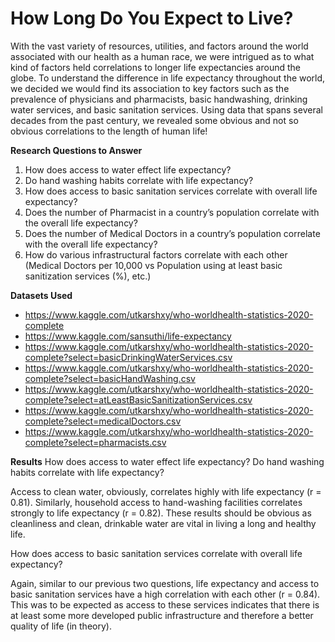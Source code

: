 # How Long Do You Expect to Live?

With the vast variety of resources, utilities, and factors around the world associated with our health as a human race, we were intrigued as to what kind of factors held correlations to longer life expectancies around the globe.
To understand the difference in life expectancy throughout the world, we decided we would find its association to key factors such as the prevalence of physicians and pharmacists, basic handwashing, drinking water services, and basic sanitation services. Using data that spans several decades from the past century, we revealed some obvious and not so obvious correlations to the length of human life!

**Research Questions to Answer**
1. How does access to water effect life expectancy?
2. Do hand washing habits correlate with life expectancy?
3. How does access to basic sanitation services correlate with overall life expectancy?
4. Does the number of Pharmacist in a country’s population correlate with the overall life expectancy?
5. Does the number of Medical Doctors in a country’s population correlate with the overall life expectancy?
6. How do various infrastructural factors correlate with each other  (Medical Doctors per 10,000 vs Population using at least basic sanitization services (%),  etc.)

**Datasets Used**
- https://www.kaggle.com/utkarshxy/who-worldhealth-statistics-2020-complete
- https://www.kaggle.com/sansuthi/life-expectancy
- https://www.kaggle.com/utkarshxy/who-worldhealth-statistics-2020-complete?select=basicDrinkingWaterServices.csv
- https://www.kaggle.com/utkarshxy/who-worldhealth-statistics-2020-complete?select=basicHandWashing.csv
- https://www.kaggle.com/utkarshxy/who-worldhealth-statistics-2020-complete?select=atLeastBasicSanitizationServices.csv
- https://www.kaggle.com/utkarshxy/who-worldhealth-statistics-2020-complete?select=medicalDoctors.csv
- https://www.kaggle.com/utkarshxy/who-worldhealth-statistics-2020-complete?select=pharmacists.csv

**Results**
How does access to water effect life expectancy? Do hand washing habits correlate with life expectancy?

Access to clean water, obviously, correlates highly with life expectancy (r = 0.81). Similarly, household access to hand-washing facilities correlates strongly to life expectancy (r = 0.82). These results should be obvious as cleanliness and clean, drinkable water are vital in living a long and healthy life. 

How does access to basic sanitation services correlate with overall life expectancy?

Again, similar to our previous two questions, life expectancy and access to basic sanitation services have a high correlation with each other (r = 0.84). This was to be expected as access to these services indicates that there is at least some more developed public infrastructure and therefore a better quality of life (in theory).

